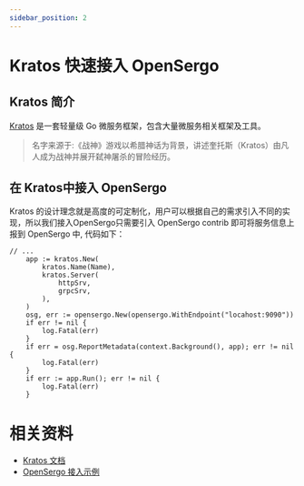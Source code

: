 ```yaml
---
sidebar_position: 2
---
```


# Kratos 快速接入 OpenSergo

## Kratos 简介
[Kratos](github.com/go-kratos/kratos) 是一套轻量级 Go 微服务框架，包含大量微服务相关框架及工具。

> 名字来源于:《战神》游戏以希腊神话为背景，讲述奎托斯（Kratos）由凡人成为战神并展开弑神屠杀的冒险经历。

## 在 Kratos中接入 OpenSergo

Kratos 的设计理念就是高度的可定制化，用户可以根据自己的需求引入不同的实现，所以我们接入OpenSergo只需要引入 OpenSergo contrib 即可将服务信息上报到 OpenSergo 中, 代码如下：
```
// ...
	app := kratos.New(
		kratos.Name(Name),
		kratos.Server(
			httpSrv,
			grpcSrv,
		),
	)
	osg, err := opensergo.New(opensergo.WithEndpoint("locahost:9090"))
	if err != nil {
		log.Fatal(err)
	}
	if err = osg.ReportMetadata(context.Background(), app); err != nil {
		log.Fatal(err)
	}
	if err := app.Run(); err != nil {
		log.Fatal(err)
	}
```

# 相关资料
- [Kratos 文档](https://go-kratos.dev/docs/)
- [OpenSergo 接入示例](https://github.com/go-kratos/examples/tree/main/opensergo)